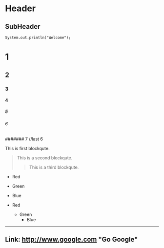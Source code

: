 Header
================

SubHeader
---------

```
System.out.println("Welcome");
```

# 1
## 2
### 3
#### 4
##### 5
###### 6
####### 7 //last 6

This is first blockqute.
> This is a second blockqute.
>> This is a third blockqute.

* Red
* Green
* Blue

* Red
  * Green
    * Blue
********************************    
Link: http://www.google.com "Go Google"
--------------------------------
